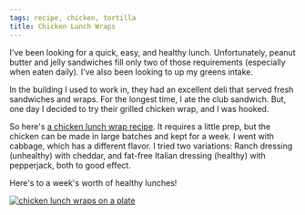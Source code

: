 ```yaml
---
tags: recipe, chicken, tortilla
title: Chicken Lunch Wraps
---
```


I've been looking for a quick, easy, and healthy lunch. Unfortunately,
peanut butter and jelly sandwiches fill only two of those requirements
(especially when eaten daily). I've also been looking to up my greens
intake.

In the building I used to work in, they had an excellent deli that
served fresh sandwiches and wraps. For the longest time, I ate the club
sandwich. But, one day I decided to try their grilled chicken wrap, and
I was hooked.

So here's [a chicken lunch wrap recipe](/recipe/chicken-lunch-wraps). It
requires a little prep, but the chicken can be made in large batches and
kept for a week. I went with cabbage, which has a different flavor.
I tried two variations: Ranch dressing (unhealthy) with cheddar, and
fat-free Italian dressing (healthy) with pepperjack, both to good
effect.

Here's to a week's worth of healthy lunches!

[![chicken lunch wraps on a plate](/recipe/chicken-lunch-wrap/title.jpg)](/recipe/chicken-lunch-wrap)
